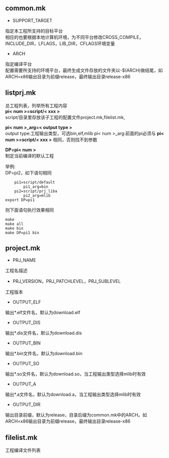 ## common.mk

* SUPPORT_TARGET  

指定本工程所支持的目标平台  
相应的也要根据本地计算机环境，为不同平台修改CROSS_COMPILE，INCLUDE_DIR，LFLAGS，LIB_DIR，CFLAGS环境变量


* ARCH

指定编译平台  
配置需要所支持的环境平台，最终生成文件存放的文件夹以-$(ARCH)做结尾，如ARCH=x86输出目录为前缀release，最终输出目录release-x86


## listprj.mk

总工程列表，列举所有工程内容  
**pi< num >=script/< xxx >**  
script/<xxx>目录里存放该子工程的配置文件project.mk,filelist.mk,

**pi< num >_arg=< output type >**  
output type:工程输出类型，可选bin,elf,mlib
pi< num >_arg:前面的pi<num>必须与 **pi< num >=script/< xxx >** 相同，否则找不到参数

**DP=pi< num >**   
制定当前编译的默认工程  

举例:  
DP=pi2，如下语句相同

```
	pi1=script/default
		pi1_arg=bin
	pi2=script/prj_liba
		pi2_arg=mlib
export DP=pi1
```

则下面语句执行效果相同
```
make 
make all
make bin
make DP=pi1 bin
```


## project.mk

* PRJ_NAME 

工程名描述

* PRJ_VERSION，PRJ_PATCHLEVEL，PRJ_SUBLEVEL  

工程版本

* OUTPUT_ELF

输出*.elf文件名，默认为download.elf

* OUTPUT_DIS

输出*.dis文件名，默认为download.dis

* OUTPUT_BIN

输出*.bin文件名，默认为download.bin

* OUTPUT_SO

输出*.so文件名，默认为download.so，当工程输出类型选择mlib时有效

* OUTPUT_A

输出*.a文件名，默认为download.a，当工程输出类型选择mlib时有效

* OUTPUT_DIR

输出目录前缀，默认为release，目录后缀为common.mk中的ARCH。如ARCH=x86输出目录为前缀release，最终输出目录release-x86

## filelist.mk

工程编译文件列表